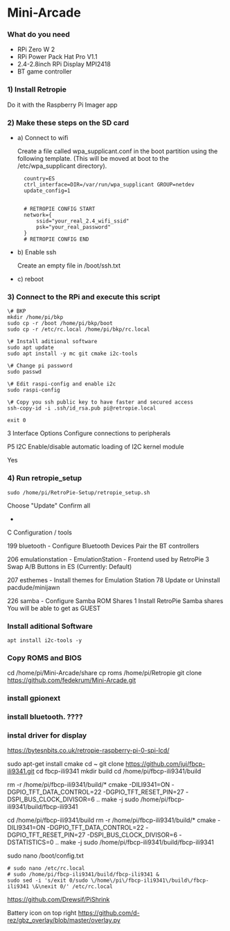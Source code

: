 # Mini-Arcade

### What do you need

- RPi Zero W 2
- RPi Power Pack Hat Pro V1.1
- 2.4-2.8inch RPi Display MPI2418
- BT game controller

### 1) Install Retropie

Do it with the Raspberry Pi Imager app

### 2) Make these steps on the SD card

- a) Connect to wifi

  Create a file called wpa_supplicant.conf in the boot partition using the following template. (This will be moved at boot to the /etc/wpa_supplicant directory).

  ```
    country=ES
    ctrl_interface=DIR=/var/run/wpa_supplicant GROUP=netdev
    update_config=1


    # RETROPIE CONFIG START
    network={
        ssid="your_real_2.4_wifi_ssid"
        psk="your_real_password"
    }
    # RETROPIE CONFIG END
  ```

- b) Enable ssh

  Create an empty file in /boot/ssh.txt

- c) reboot

### 3) Connect to the RPi and execute this script

```
\# BKP
mkdir /home/pi/bkp
sudo cp -r /boot /home/pi/bkp/boot
sudo cp -r /etc/rc.local /home/pi/bkp/rc.local

\# Install aditional software
sudo apt update
sudo apt install -y mc git cmake i2c-tools

\# Change pi password
sudo passwd

\# Edit raspi-config and enable i2c
sudo raspi-config

\# Copy you ssh public key to have faster and secured access
ssh-copy-id -i .ssh/id_rsa.pub pi@retropie.local

exit 0
```

3 Interface Options Configure connections to peripherals

P5 I2C Enable/disable automatic loading of I2C kernel module

Yes

### 4) Run retropie_setup

```
sudo /home/pi/RetroPie-Setup/retropie_setup.sh
```

Choose "Update"
Confirm all

-

C Configuration / tools

199 bluetooth - Configure Bluetooth Devices
Pair the BT controllers

206 emulationstation - EmulationStation - Frontend used by RetroPie
3 Swap A/B Buttons in ES (Currently: Default)

207 esthemes - Install themes for Emulation Station
78 Update or Uninstall pacdude/minijawn

226 samba - Configure Samba ROM Shares
1 Install RetroPie Samba shares
You will be able to get as GUEST

### Install aditional Software

```
apt install i2c-tools -y
```

### Copy ROMS and BIOS

cd /home/pi/Mini-Arcade/share
cp roms /home/pi/Retropie
git clone https://github.com/fedekrum/Mini-Arcade.git

### install gpionext

### install bluetooth. ????

### instal driver for display

https://bytesnbits.co.uk/retropie-raspberry-pi-0-spi-lcd/

sudo apt-get install cmake
cd ~
git clone https://github.com/juj/fbcp-ili9341.git
cd fbcp-ili9341
mkdir build
cd /home/pi/fbcp-ili9341/build

rm -r /home/pi/fbcp-ili9341/build/\*
cmake -DILI9341=ON -DGPIO_TFT_DATA_CONTROL=22 -DGPIO_TFT_RESET_PIN=27 -DSPI_BUS_CLOCK_DIVISOR=6 ..
make -j
sudo /home/pi/fbcp-ili9341/build/fbcp-ili9341

cd /home/pi/fbcp-ili9341/build
rm -r /home/pi/fbcp-ili9341/build/\*
cmake -DILI9341=ON -DGPIO_TFT_DATA_CONTROL=22 -DGPIO_TFT_RESET_PIN=27 -DSPI_BUS_CLOCK_DIVISOR=6 -DSTATISTICS=0 ..
make -j
sudo /home/pi/fbcp-ili9341/build/fbcp-ili9341

sudo nano /boot/config.txt

```
# sudo nano /etc/rc.local
# sudo /home/pi/fbcp-ili9341/build/fbcp-ili9341 &
sudo sed -i 's/exit 0/sudo \/home\/pi\/fbcp-ili9341\/build\/fbcp-ili9341 \&\nexit 0/' /etc/rc.local
```

https://github.com/Drewsif/PiShrink

Battery icon on top right
https://github.com/d-rez/gbz_overlay/blob/master/overlay.py
